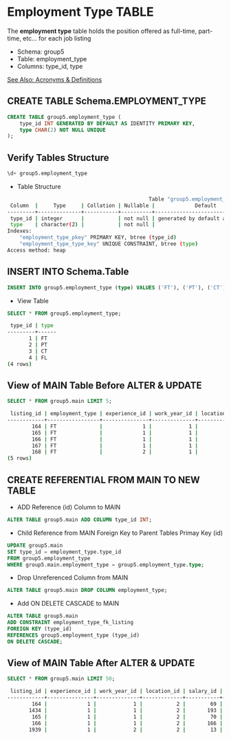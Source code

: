 # Employment Type TABLE

The **employment type** table holds the position offered as full-time, part-time, etc... for each job listing

- Schema: group5
- Table: employment_type
- Columns: type_id, type

[See Also: Acronyms & Definitions](../definitions/TABLE_OF_DEFINITIONS.md)

## CREATE TABLE Schema.EMPLOYMENT_TYPE

```sql
CREATE TABLE group5.employment_type (
	type_id INT GENERATED BY DEFAULT AS IDENTITY PRIMARY KEY,
	type CHAR(2) NOT NULL UNIQUE
);

```

## Verify Tables Structure

```sql
\d+ group5.employment_type
```

- Table Structure

```bash
                                              Table "group5.employment_type"
 Column  |     Type     | Collation | Nullable |             Default              | Storage  | Stats target | Description
---------+--------------+-----------+----------+----------------------------------+----------+--------------+-------------
 type_id | integer      |           | not null | generated by default as identity | plain    |              |
 type    | character(2) |           | not null |                                  | extended |              |
Indexes:
    "employment_type_pkey" PRIMARY KEY, btree (type_id)
    "employment_type_type_key" UNIQUE CONSTRAINT, btree (type)
Access method: heap
```

## INSERT INTO Schema.Table

```sql
INSERT INTO group5.employment_type (type) VALUES ('FT'), ('PT'), ('CT'), ('FL');
```

- View Table

```sql
SELECT * FROM group5.employment_type;
```

```bash
 type_id | type
---------+------
       1 | FT
       2 | PT
       3 | CT
       4 | FL
(4 rows)
```

## View of MAIN Table Before ALTER & UPDATE

```sql
SELECT * FROM group5.main LIMIT 5;
```

```bash
 listing_id | employment_type | experience_id | work_year_id | location_id | salary_id | remote_ratio_id | size_id | residence_id | title_id
------------+-----------------+---------------+--------------+-------------+-----------+-----------------+---------+--------------+----------
        164 | FT              |             1 |            1 |           2 |        69 |               1 |       3 |            2 |        6
        165 | FT              |             1 |            1 |           2 |        70 |               1 |       3 |            2 |        6
        166 | FT              |             1 |            1 |           2 |       166 |               1 |       2 |            2 |       28
        167 | FT              |             1 |            1 |           2 |        19 |               1 |       2 |            2 |       28
        168 | FT              |             2 |            1 |           2 |        36 |               1 |       2 |            2 |       32
(5 rows)
```

## CREATE REFERENTIAL FROM MAIN TO NEW TABLE

- ADD Reference (id) Column to MAIN

```sql
ALTER TABLE group5.main ADD COLUMN type_id INT;
```

- Child Reference from MAIN Foreign Key to Parent Tables Primay Key (id)

```sql
UPDATE group5.main
SET type_id = employment_type.type_id
FROM group5.employment_type
WHERE group5.main.employment_type = group5.employment_type.type;

```

- Drop Unreferenced Column from MAIN

```sql
ALTER TABLE group5.main DROP COLUMN employment_type;
```

- Add ON DELETE CASCADE to MAIN

```sql
ALTER TABLE group5.main
ADD CONSTRAINT employment_type_fk_listing
FOREIGN KEY (type_id)
REFERENCES group5.employment_type (type_id)
ON DELETE CASCADE;

```

## View of MAIN Table After ALTER & UPDATE

```sql
SELECT * FROM group5.main LIMIT 50;
```

```bash
 listing_id | experience_id | work_year_id | location_id | salary_id | remote_ratio_id | size_id | residence_id | title_id | type_id
------------+---------------+--------------+-------------+-----------+-----------------+---------+--------------+----------+---------
        164 |             1 |            1 |           2 |        69 |               1 |       3 |            2 |        6 |       1
       1434 |             1 |            1 |           2 |       193 |               1 |       2 |            2 |        4 |       1
        165 |             1 |            1 |           2 |        70 |               1 |       3 |            2 |        6 |       1
        166 |             1 |            1 |           2 |       166 |               1 |       2 |            2 |       28 |       1
       1939 |             1 |            2 |           2 |        13 |               1 |       2 |            2 |       32 |       1
```
